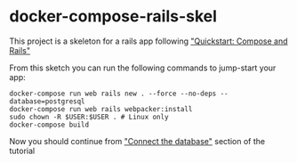 # docker-compose-rails-skel
This project is a skeleton for a rails app following ["Quickstart: Compose and Rails"](https://docs.docker.com/compose/rails/)

From this sketch you can run the following commands to jump-start your app:
```
docker-compose run web rails new . --force --no-deps --database=postgresql
docker-compose run web rails webpacker:install
sudo chown -R $USER:$USER . # Linux only
docker-compose build
```
Now you should continue from ["Connect the database"](https://docs.docker.com/compose/rails/#connect-the-database) section of the tutorial
